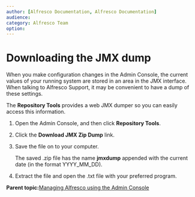 ```yaml
---
author: [Alfresco Documentation, Alfresco Documentation]
audience: 
category: Alfresco Team
option: 
---
```


# Downloading the JMX dump

When you make configuration changes in the Admin Console, the current values of your running system are stored in an area in the JMX interface. When talking to Alfresco Support, it may be convenient to have a dump of these settings.

The **Repository Tools** provides a web JMX dumper so you can easily access this information.

1.  Open the Admin Console, and then click **Repository Tools**.

2.  Click the **Download JMX Zip Dump** link.

3.  Save the file on to your computer.

    The saved .zip file has the name **jmxdump** appended with the current date \(in the format YYYY\_MM\_DD\).

4.  Extract the file and open the .txt file with your preferred program.


**Parent topic:**[Managing Alfresco using the Admin Console](../concepts/at-adminconsole.md)

